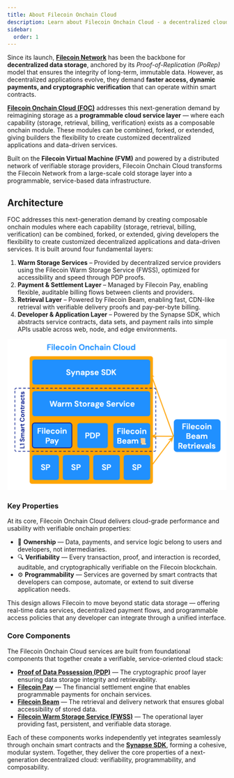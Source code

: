 ```yaml
---
title: About Filecoin Onchain Cloud
description: Learn about Filecoin Onchain Cloud - a decentralized cloud platform built on Filecoin that enables smart-contract based storage and services.
sidebar: 
  order: 1
---
```


Since its launch, [**Filecoin Network**](https://filecoin.io/) has been the backbone for **decentralized data storage**, anchored by its *Proof-of-Replication (PoRep)* model that ensures the integrity of long-term, immutable data. However, as decentralized applications evolve, they demand **faster access, dynamic payments, and cryptographic verification** that can operate within smart contracts.

[**Filecoin Onchain Cloud (FOC)**](https://www.filecoin.cloud/) addresses this next-generation demand by reimagining storage as a **programmable cloud service layer** — where each capability (storage, retrieval, billing, verification) exists as a composable onchain module. These modules can be combined, forked, or extended, giving builders the flexibility to create customized decentralized applications and data-driven services.

Built on the **Filecoin Virtual Machine (FVM)** and powered by a distributed network of verifiable storage providers, Filecoin Onchain Cloud transforms the Filecoin Network from a large-scale cold storage layer into a programmable, service-based data infrastructure. 

## Architecture

FOC addresses this next-generation demand by creating composable onchain modules where each capability (storage, retrieval, billing, verification) can be combined, forked, or extended, giving developers the flexibility to create customized decentralized applications and data-driven services. It is built around four fundamental layers:

1. **Warm Storage Services** – Provided by decentralized service providers using the Filecoin Warm Storage Service (FWSS), optimized for accessibility and speed through PDP proofs.
2. **Payment & Settlement Layer** – Managed by Filecoin Pay, enabling flexible, auditable billing flows between clients and providers.
3. **Retrieval Layer** – Powered by Filecoin Beam, enabling fast, CDN-like retrieval with verifiable delivery proofs and pay-per-byte billing.
4. **Developer & Application Layer** – Powered by the Synapse SDK, which abstracts service contracts, data sets, and payment rails into simple APIs usable across web, node, and edge environments.

![Filecoin Onchain Cloud Architecture](../../../assets/foc-diagram.png)

### Key Properties

At its core, Filecoin Onchain Cloud delivers cloud-grade performance and usability with verifiable onchain properties:

- 🔑 **Ownership** — Data, payments, and service logic belong to users and developers, not intermediaries.
- 🔍 **Verifiability** — Every transaction, proof, and interaction is recorded, auditable, and cryptographically verifiable on the Filecoin blockchain.
- ⚙️ **Programmability** — Services are governed by smart contracts that developers can compose, automate, or extend to suit diverse application needs.

This design allows Filecoin to move beyond static data storage — offering real-time data services, decentralized payment flows, and programmable access policies that any developer can integrate through a unified interface.

### Core Components

The Filecoin Onchain Cloud services are built from foundational components that together create a verifiable, service-oriented cloud stack:

- [**Proof of Data Possession (PDP)**](https://github.com/FilOzone/pdp) — The cryptographic proof layer ensuring data storage integrity and retrievability.
- [**Filecoin Pay**](https://github.com/FilOzone/filecoin-pay) — The financial settlement engine that enables programmable payments for onchain services.
- [**Filecoin Beam**](https://docs.filbeam.com/) — The retrieval and delivery network that ensures global accessibility of stored data.
- [**Filecoin Warm Storage Service (FWSS)**](https://github.com/FilOzone/filecoin-services) — The operational layer providing fast, persistent, and verifiable data storage.

Each of these components works independently yet integrates seamlessly through onchain smart contracts and the [**Synapse SDK**](https://github.com/FilOzone/synapse-sdk), forming a cohesive, modular system. Together, they deliver the core properties of a next-generation decentralized cloud: verifiability, programmability, and composability.
